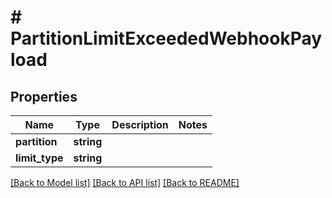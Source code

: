 # # PartitionLimitExceededWebhookPayload

## Properties

Name | Type | Description | Notes
------------ | ------------- | ------------- | -------------
**partition** | **string** |  |
**limit_type** | **string** |  |

[[Back to Model list]](../../README.md#models) [[Back to API list]](../../README.md#endpoints) [[Back to README]](../../README.md)

